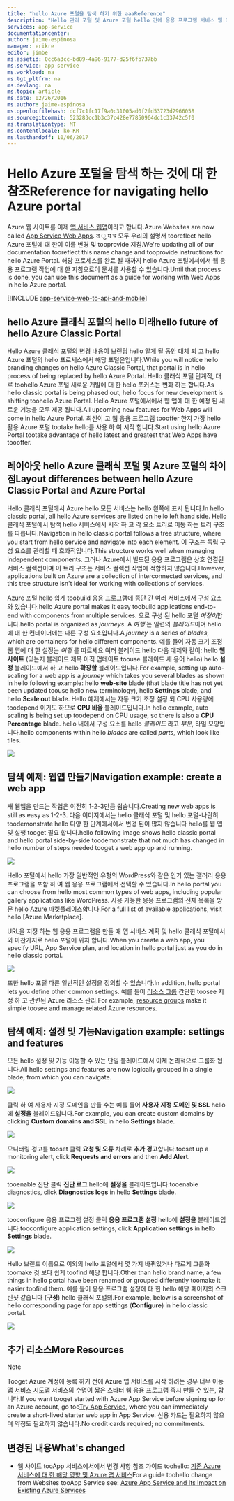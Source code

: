 ```yaml
---
title: "hello Azure 포털을 탐색 하기 위한 aaaReference"
description: "Hello 관리 포털 및 Azure 포털 hello 간에 응용 프로그램 서비스 웹 용 hello 다른 사용자 환경에 알아보기"
services: app-service
documentationcenter: 
author: jaime-espinosa
manager: erikre
editor: jimbe
ms.assetid: 0cc6a3cc-bd89-4a96-9177-d25f6fb737bb
ms.service: app-service
ms.workload: na
ms.tgt_pltfrm: na
ms.devlang: na
ms.topic: article
ms.date: 02/26/2016
ms.author: jaime-espinosa
ms.openlocfilehash: dcf7c1fc17f9a0c31005ad0f2fd53723d2966058
ms.sourcegitcommit: 523283cc1b3c37c428e77850964dc1c33742c5f0
ms.translationtype: MT
ms.contentlocale: ko-KR
ms.lasthandoff: 10/06/2017
---
```

# <a name="reference-for-navigating-hello-azure-portal"></a><span data-ttu-id="f0a29-103">Hello Azure 포털을 탐색 하는 것에 대 한 참조</span><span class="sxs-lookup"><span data-stu-id="f0a29-103">Reference for navigating hello Azure portal</span></span>
<span data-ttu-id="f0a29-104">Azure 웹 사이트를 이제 [앱 서비스 웹앱](http://go.microsoft.com/fwlink/?LinkId=529714)이라고 합니다.</span><span class="sxs-lookup"><span data-stu-id="f0a29-104">Azure Websites are now called [App Service Web Apps](http://go.microsoft.com/fwlink/?LinkId=529714).</span></span> <span data-ttu-id="f0a29-105">त ु म च 모두 우리의 설명서 tooreflect hello Azure 포털에 대 한이 이름 변경 및 tooprovide 지침.</span><span class="sxs-lookup"><span data-stu-id="f0a29-105">We're updating all of our documentation tooreflect this name change and tooprovide instructions for hello Azure Portal.</span></span> <span data-ttu-id="f0a29-106">해당 프로세스를 완료 될 때까지 hello Azure 포털에서에서 웹 응용 프로그램 작업에 대 한 지침으로이 문서를 사용할 수 있습니다.</span><span class="sxs-lookup"><span data-stu-id="f0a29-106">Until that process is done, you can use this document as a guide for working with Web Apps in hello Azure portal.</span></span>

[!INCLUDE [app-service-web-to-api-and-mobile](../../includes/app-service-web-to-api-and-mobile.md)]

## <a name="hello-future-of-hello-azure-classic-portal"></a><span data-ttu-id="f0a29-107">hello Azure 클래식 포털의 hello 미래</span><span class="sxs-lookup"><span data-stu-id="f0a29-107">hello future of hello Azure Classic Portal</span></span>
<span data-ttu-id="f0a29-108">Hello Azure 클래식 포털의 변경 내용이 브랜딩 hello 알게 될 동안 대체 되 고 hello Azure 포털의 hello 프로세스에서 해당 포털은입니다.</span><span class="sxs-lookup"><span data-stu-id="f0a29-108">While you will notice hello branding changes on hello Azure Classic Portal, that portal is in hello process of being replaced by hello Azure Portal.</span></span> <span data-ttu-id="f0a29-109">Hello 클래식 포털 단계적, 대로 toohello Azure 포털 새로운 개발에 대 한 hello 포커스는 변화 하는 합니다.</span><span class="sxs-lookup"><span data-stu-id="f0a29-109">As hello classic portal is being phased out, hello focus for new development is shifting toohello Azure Portal.</span></span> <span data-ttu-id="f0a29-110">Hello Azure 포털에서에서 웹 앱에 대 한 예정 된 새로운 기능을 모두 제공 됩니다.</span><span class="sxs-lookup"><span data-stu-id="f0a29-110">All upcoming new features for Web Apps will come in hello Azure Portal.</span></span> <span data-ttu-id="f0a29-111">최신이 고 웹 응용 프로그램 toooffer 한지 가장 hello 활용 Azure 포털 tootake hello를 사용 하 여 시작 합니다.</span><span class="sxs-lookup"><span data-stu-id="f0a29-111">Start using hello Azure Portal tootake advantage of hello latest and greatest that Web Apps have toooffer.</span></span>

## <a name="layout-differences-between-hello-azure-classic-portal-and-azure-portal"></a><span data-ttu-id="f0a29-112">레이아웃 hello Azure 클래식 포털 및 Azure 포털의 차이점</span><span class="sxs-lookup"><span data-stu-id="f0a29-112">Layout differences between hello Azure Classic Portal and Azure Portal</span></span>
<span data-ttu-id="f0a29-113">Hello 클래식 포털에서 Azure hello 모든 서비스는 hello 왼쪽에 표시 됩니다.</span><span class="sxs-lookup"><span data-stu-id="f0a29-113">In hello classic portal, all hello Azure services are listed on hello left hand side.</span></span> <span data-ttu-id="f0a29-114">Hello 클래식 포털에서 탐색 hello 서비스에서 시작 하 고 각 요소 트리로 이동 하는 트리 구조를 따릅니다.</span><span class="sxs-lookup"><span data-stu-id="f0a29-114">Navigation in hello classic portal follows a tree structure, where you start from hello service and navigate into each element.</span></span> <span data-ttu-id="f0a29-115">이 구조는 독립 구성 요소를 관리할 때 효과적입니다.</span><span class="sxs-lookup"><span data-stu-id="f0a29-115">This structure works well when managing independent components.</span></span> <span data-ttu-id="f0a29-116">그러나 Azure에서 빌드된 응용 프로그램은 상호 연결된 서비스 컬렉션이며 이 트리 구조는 서비스 컬렉션 작업에 적합하지 않습니다.</span><span class="sxs-lookup"><span data-stu-id="f0a29-116">However, applications built on Azure are a collection of interconnected services, and this tree structure isn't ideal for working with collections of services.</span></span> 

<span data-ttu-id="f0a29-117">Azure 포털 hello 쉽게 toobuild 응용 프로그램에 종단 간 여러 서비스에서 구성 요소와 있습니다.</span><span class="sxs-lookup"><span data-stu-id="f0a29-117">hello Azure portal makes it easy toobuild applications end-to-end with components from multiple services.</span></span> <span data-ttu-id="f0a29-118">으로 구성 된 hello 포털 *여정이*합니다.</span><span class="sxs-lookup"><span data-stu-id="f0a29-118">hello portal is organized as *journeys*.</span></span> <span data-ttu-id="f0a29-119">A *여행* 는 일련의 *블레이드*이며 hello에 대 한 컨테이너에는 다른 구성 요소입니다.</span><span class="sxs-lookup"><span data-stu-id="f0a29-119">A *journey* is a series of *blades*, which are containers for hello different components.</span></span> <span data-ttu-id="f0a29-120">예를 들어 자동 크기 조정 웹 앱에 대 한 설정는 *여행* 를 따르세요 여러 블레이드 hello 다음 예제와 같이: hello **웹 사이트** (있는지 블레이드 제목 아직 업데이트 toouse 블레이드 새 용어 hello) hello **설정** 블레이드에서 하 고 hello **확장할** 블레이드입니다.</span><span class="sxs-lookup"><span data-stu-id="f0a29-120">For example, setting up auto-scaling for a web app is a *journey* which takes you several blades as shown in hello following example: hello **web-site** blade (that blade title has not yet been updated toouse hello new terminology), hello **Settings** blade, and hello **Scale out** blade.</span></span> <span data-ttu-id="f0a29-121">Hello 예제에서는 자동 크기 조정 설정 되 CPU 사용량에 toodepend 이기도 하므로 **CPU 비율** 블레이드입니다.</span><span class="sxs-lookup"><span data-stu-id="f0a29-121">In hello example, auto scaling is being set up toodepend on CPU usage, so there is also a **CPU Percentage** blade.</span></span> <span data-ttu-id="f0a29-122">hello 내에서 구성 요소를 hello *블레이드* 라고 *부분*, 타일 모양입니다.</span><span class="sxs-lookup"><span data-stu-id="f0a29-122">hello components within hello *blades* are called *parts*, which look like tiles.</span></span> 

![](./media/app-service-web-app-azure-portal/AutoScaling.png)

## <a name="navigation-example-create-a-web-app"></a><span data-ttu-id="f0a29-123">탐색 예제: 웹앱 만들기</span><span class="sxs-lookup"><span data-stu-id="f0a29-123">Navigation example: create a web app</span></span>
<span data-ttu-id="f0a29-124">새 웹앱을 만드는 작업은 여전히 1-2-3만큼 쉽습니다.</span><span class="sxs-lookup"><span data-stu-id="f0a29-124">Creating new web apps is still as easy as 1-2-3.</span></span> <span data-ttu-id="f0a29-125">다음 이미지에서는 hello 클래식 포털 및 hello 포털-나란히 toodemonstrate hello 다양 한 단계에서에서 변경 된이 많지 않습니다 hello를 웹 앱 및 실행 tooget 필요 합니다.</span><span class="sxs-lookup"><span data-stu-id="f0a29-125">hello following image shows hello classic portal and hello portal side-by-side toodemonstrate that not much has changed in hello number of steps needed tooget a web app up and running.</span></span> 

![](./media/app-service-web-app-azure-portal/CreateWebApp.png)

<span data-ttu-id="f0a29-126">Hello 포털에서 hello 가장 일반적인 유형의 WordPress와 같은 인기 있는 갤러리 응용 프로그램을 포함 하 여 웹 응용 프로그램에서 선택할 수 있습니다.</span><span class="sxs-lookup"><span data-stu-id="f0a29-126">In hello portal you can choose from hello most common types of web apps, including popular gallery applications like WordPress.</span></span> <span data-ttu-id="f0a29-127">사용 가능한 응용 프로그램의 전체 목록을 방문 hello [Azure 마켓플레이스]합니다.</span><span class="sxs-lookup"><span data-stu-id="f0a29-127">For a full list of available applications, visit hello [Azure Marketplace].</span></span>

<span data-ttu-id="f0a29-128">URL을 지정 하는 웹 응용 프로그램을 만들 때 앱 서비스 계획 및 hello 클래식 포털에서와 마찬가지로 hello 포털에 위치 합니다.</span><span class="sxs-lookup"><span data-stu-id="f0a29-128">When you create a web app, you specify URL, App Service plan, and location in hello portal just as you do in hello classic portal.</span></span> 

![](./media/app-service-web-app-azure-portal/CreateWebAppSettings.png)

<span data-ttu-id="f0a29-129">또한 hello 포털 다른 일반적인 설정을 정의할 수 있습니다.</span><span class="sxs-lookup"><span data-stu-id="f0a29-129">In addition, hello portal lets you define other common settings.</span></span> <span data-ttu-id="f0a29-130">예를 들어 [리소스 그룹](../azure-resource-manager/resource-group-overview.md) 간단한 toosee 지정 하 고 관련된 Azure 리소스 관리.</span><span class="sxs-lookup"><span data-stu-id="f0a29-130">For example, [resource groups](../azure-resource-manager/resource-group-overview.md) make it simple toosee and manage related Azure resources.</span></span> 

## <a name="navigation-example-settings-and-features"></a><span data-ttu-id="f0a29-131">탐색 예제: 설정 및 기능</span><span class="sxs-lookup"><span data-stu-id="f0a29-131">Navigation example: settings and features</span></span>
<span data-ttu-id="f0a29-132">모든 hello 설정 및 기능 이동할 수 있는 단일 블레이드에서 이제 논리적으로 그룹화 됩니다.</span><span class="sxs-lookup"><span data-stu-id="f0a29-132">All hello settings and features are now logically grouped in a single blade, from which you can navigate.</span></span>

![](./media/app-service-web-app-azure-portal/WebAppSettings.png)

<span data-ttu-id="f0a29-133">클릭 하 여 사용자 지정 도메인을 만들 수는 예를 들어 **사용자 지정 도메인 및 SSL** hello에 **설정을** 블레이드입니다.</span><span class="sxs-lookup"><span data-stu-id="f0a29-133">For example, you can create custom domains by clicking **Custom domains and SSL** in hello **Settings** blade.</span></span>

![](./media/app-service-web-app-azure-portal/ConfigureWebApp.png)

<span data-ttu-id="f0a29-134">모니터링 경고를 tooset 클릭 **요청 및 오류** 차례로 **추가 경고**합니다.</span><span class="sxs-lookup"><span data-stu-id="f0a29-134">tooset up a monitoring alert, click **Requests and errors** and then **Add Alert**.</span></span>

![](./media/app-service-web-app-azure-portal/Monitoring.png)

<span data-ttu-id="f0a29-135">tooenable 진단 클릭 **진단 로그** hello에 **설정을** 블레이드입니다.</span><span class="sxs-lookup"><span data-stu-id="f0a29-135">tooenable diagnostics, click **Diagnostics logs** in hello **Settings** blade.</span></span>

![](./media/app-service-web-app-azure-portal/Diagnostics.png)

<span data-ttu-id="f0a29-136">tooconfigure 응용 프로그램 설정 클릭 **응용 프로그램 설정** hello에 **설정을** 블레이드입니다.</span><span class="sxs-lookup"><span data-stu-id="f0a29-136">tooconfigure application settings, click **Application settings** in hello **Settings** blade.</span></span> 

![](./media/app-service-web-app-azure-portal/AppSettingsPreview.png)

<span data-ttu-id="f0a29-137">Hello 브랜드 이름으로 이외의 hello 포털에서 몇 가지 바뀌었거나 다르게 그룹화 toomake 것 보다 쉽게 toofind 해당 합니다.</span><span class="sxs-lookup"><span data-stu-id="f0a29-137">Other than hello brand name, a few things in hello portal have been renamed or grouped differently toomake it easier toofind them.</span></span> <span data-ttu-id="f0a29-138">예를 들어 응용 프로그램 설정에 대 한 hello 해당 페이지의 스크린샷 같습니다 (**구성**) hello 클래식 포털의.</span><span class="sxs-lookup"><span data-stu-id="f0a29-138">For example, below is a screenshot of hello corresponding page for app settings (**Configure**) in hello classic portal.</span></span>

![](./media/app-service-web-app-azure-portal/AppSettings.png)

## <a name="more-resources"></a><span data-ttu-id="f0a29-139">추가 리소스</span><span class="sxs-lookup"><span data-stu-id="f0a29-139">More Resources</span></span>
[Azure Portal]: https://portal.azure.com
[Azure 마켓플레이스]: /marketplace/

> [!NOTE]
> <span data-ttu-id="f0a29-141">Tooget Azure 계정에 등록 하기 전에 Azure 앱 서비스를 시작 하려는 경우 너무 이동[앱 서비스 시도](https://azure.microsoft.com/try/app-service/)앱 서비스의 수명이 짧은 스타터 웹 응용 프로그램 즉시 만들 수 있는, 합니다.</span><span class="sxs-lookup"><span data-stu-id="f0a29-141">If you want tooget started with Azure App Service before signing up for an Azure account, go too[Try App Service](https://azure.microsoft.com/try/app-service/), where you can immediately create a short-lived starter web app in App Service.</span></span> <span data-ttu-id="f0a29-142">신용 카드는 필요하지 않으며 약정도 필요하지 않습니다.</span><span class="sxs-lookup"><span data-stu-id="f0a29-142">No credit cards required; no commitments.</span></span>
> 
> 

## <a name="whats-changed"></a><span data-ttu-id="f0a29-143">변경된 내용</span><span class="sxs-lookup"><span data-stu-id="f0a29-143">What's changed</span></span>
* <span data-ttu-id="f0a29-144">웹 사이트 tooApp 서비스에서에서 변경 사항 참조 가이드 toohello: [기존 Azure 서비스에 대 한 해당 영향 및 Azure 앱 서비스](http://go.microsoft.com/fwlink/?LinkId=529714)</span><span class="sxs-lookup"><span data-stu-id="f0a29-144">For a guide toohello change from Websites tooApp Service see: [Azure App Service and Its Impact on Existing Azure Services](http://go.microsoft.com/fwlink/?LinkId=529714)</span></span>

